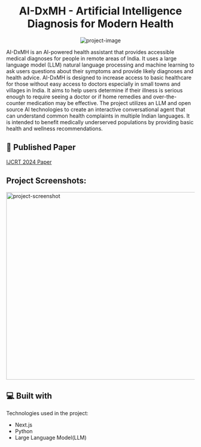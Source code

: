 <h1 align="center" id="title">AI-DxMH - Artificial Intelligence Diagnosis for Modern Health</h1>

<p align="center"><img src="https://socialify.git.ci/Vaishakgkumar/AI-DxMH-Artificial-Intelligence-Diagnosis-for-Modern-Health/image?description=1&amp;descriptionEditable=&amp;font=Bitter&amp;language=1&amp;name=1&amp;owner=1&amp;pattern=Floating%20Cogs&amp;stargazers=1&amp;theme=Auto" alt="project-image"></p>

<p id="description">AI-DxMH is an AI-powered health assistant that provides accessible medical diagnoses for people in remote areas of India. It uses a large language model (LLM) natural language processing and machine learning to ask users questions about their symptoms and provide likely diagnoses and health advice. AI-DxMH is designed to increase access to basic healthcare for those without easy access to doctors especially in small towns and villages in India. It aims to help users determine if their illness is serious enough to require seeing a doctor or if home remedies and over-the-counter medication may be effective. The project utilizes an LLM and open source AI technologies to create an interactive conversational agent that can understand common health complaints in multiple Indian languages. It is intended to benefit medically underserved populations by providing basic health and wellness recommendations.</p>

<h2>🚀 Published Paper </h2>

[IJCRT 2024 Paper]([https://ai-dxmh.vercel.app/](https://www.ijcrt.org/papers/IJCRT2401211.pdf))

<h2>Project Screenshots:</h2>

<img src="https://github.com/Vaishakgkumar/AI-DxMH-Artificial-Intelligence-Diagnosis-for-Modern-Health/assets/70128944/e3f9feea-a925-48d3-a75f-cd79bc380530" alt="project-screenshot" width="700" height="500">

  
<h2>💻 Built with</h2>

Technologies used in the project:

*   Next.js
*   Python
*   Large Language Model(LLM)

